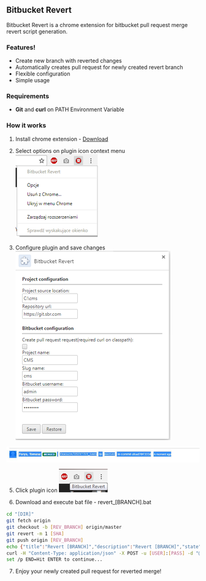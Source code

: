 ## Bitbucket Revert

Bitbucket Revert is a chrome extension for bitbucket pull request merge revert script generation.

### Features!

  - Create new branch with reverted changes
  - Automatically creates pull request for newly created revert branch
  - Flexible configuration
  - Simple usage

### Requirements
 - **Git** and **curl** on PATH Environment Variable 
  
### How it works

1) Install chrome extension - [Download]

2) Select options on plugin icon context menu
[![N|Solid](https://github.com/infoShare/BitbucketRevert/blob/master/Screens/options.png)](https://github.com/infoShare/BitbucketRevert)

3) Configure plugin and save changes
[![N|Solid](https://github.com/infoShare/BitbucketRevert/blob/master/Screens/config.png)](https://github.com/infoShare/BitbucketRevert)

[![N|Solid](https://github.com/infoShare/BitbucketRevert/blob/master/Screens/merge.jpg)](https://github.com/infoShare/BitbucketRevert)

5) Click plugin icon
[![N|Solid](https://github.com/infoShare/BitbucketRevert/blob/master/Screens/icon.png)](https://github.com/infoShare/BitbucketRevert)

6) Download and execute bat file - revert_[BRANCH].bat

```sh
cd "[DIR]"
git fetch origin
git checkout -b [REV_BRANCH] origin/master
git revert -m 1 [SHA]
git push origin [REV_BRANCH]
echo {"title":"Revert [BRANCH]","description":"Revert [BRANCH]","state":"OPEN","open":true,"closed":false,"fromRef":{"id":"refs/heads/[REV_BRANCH]","repository":{"slug":"[SLUG]","name":null,"project":{"key":"[PROJECT]"}}},"toRef":{"id":"refs/heads/master","repository":{"slug":"[SLUG]","name":null,"project":{"key":"[PROJECT]"}}},"locked":false,"links":{"self":[null]}} > req.json
curl -H "Content-Type: application/json" -X POST -u [USER]:[PASS] -d "@req.json" [REPO]/rest/api/1.0/projects/[PROJECT]/repos/[SLUG]/pull-requests
set /p END=Hit ENTER to continue...
```

7) Enjoy your newly created pull request for reverted merge!

 [Download]: <https://github.com/infoShare/BitbucketRevert/raw/master/Bitbucket%20Revert.crx>
